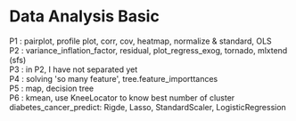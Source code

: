 # Data Analysis Basic
P1 : pairplot, profile plot, corr, cov, heatmap, normalize & standard, OLS \
P2 : variance_inflation_factor, residual, plot_regress_exog, tornado, mlxtend (sfs) \
P3 : in P2, I have not separated yet \
P4 : solving 'so many feature', tree.feature_importtances \
P5 : map, decision tree \
P6 : kmean, use KneeLocator to know best number of cluster \
diabetes_cancer_predict: Rigde, Lasso, StandardScaler, LogisticRegression
